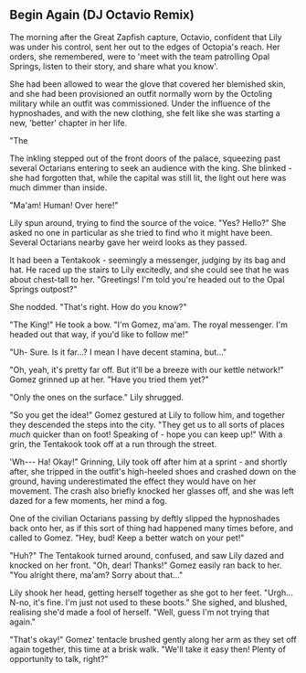 ## Begin Again (DJ Octavio Remix)

The morning after the Great Zapfish capture, Octavio, confident that Lily was under his control, sent her out to the edges of Octopia's reach. Her orders, she remembered, were to 'meet with the team patrolling Opal Springs, listen to their story, and share what you know'.

She had been allowed to wear the glove that covered her blemished skin, and she had been provisioned an outfit normally worn by the Octoling military while an outfit was commissioned. Under the influence of the hypnoshades, and with the new clothing, she felt like she was starting a new, 'better' chapter in her life.

"The

The inkling stepped out of the front doors of the palace, squeezing past several Octarians entering to seek an audience with the king. She blinked - she had forgotten that, while the capital was still lit, the light out here was much dimmer than inside.

"Ma'am! Human! Over here!"

Lily spun around, trying to find the source of the voice. "Yes? Hello?" She asked no one in particular as she tried to find who it might have been. Several Octarians nearby gave her weird looks as they passed.

It had been a Tentakook - seemingly a messenger, judging by its bag and hat. He raced up the stairs to Lily excitedly, and she could see that he was about chest-tall to her. "Greetings! I'm told you're headed out to the Opal Springs outpost?"

She nodded. "That's right. How do you know?"

"The King!" He took a bow. "I'm Gomez, ma'am. The royal messenger. I'm headed out that way, if you'd like to follow me!"

"Uh- Sure. Is it far...? I mean I have decent stamina, but..."

"Oh, yeah, it's pretty far off. But it'll be a breeze with our kettle network!" Gomez grinned up at her. "Have you tried them yet?"

"Only the ones on the surface." Lily shrugged.

"So you get the idea!" Gomez gestured at Lily to follow him, and together they descended the steps into the city. "They get us to all sorts of places *much* quicker than on foot! Speaking of - hope you can keep up!" With a grin, the Tentakook took off at a run through the street.

'Wh--- Ha! Okay!" Grinning, Lily took off after him at a sprint - and shortly after, she tripped in the outfit's high-heeled shoes and crashed down on the ground, having underestimated the effect they would have on her movement. The crash also briefly knocked her glasses off, and she was left dazed for a few moments, her mind a fog.

One of the civilian Octarians passing by deftly slipped the hypnoshades back onto her, as if this sort of thing had happened many times before, and called to Gomez. "Hey, bud! Keep a better watch on your pet!"

"Huh?" The Tentakook turned around, confused, and saw Lily dazed and knocked on her front. "Oh, dear! Thanks!" Gomez easily ran back to her. "You alright there, ma'am? Sorry about that..."

Lily shook her head, getting herself together as she got to her feet. "Urgh... N-no, it's fine. I'm just not used to these boots." She sighed, and blushed, realising she'd made a fool of herself. "Well, guess I'm not trying that again."

"That's okay!" Gomez' tentacle brushed gently along her arm as they set off again together, this time at a brisk walk. "We'll take it easy then! Plenty of opportunity to talk, right?" 
